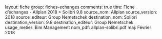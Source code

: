 layout: fiche
group: fiches-echanges
comments: true
titre: Fiche d’échanges - Allplan 2018 > Solibri 9.8
source_nom: Allplan
source_version: 2018
source_editeur: Group Nemetschek
destination_nom: Solibri
destination_version: 9.8
destination_editeur: Group Nemetschek
usage_metier: Bim Management
nom_pdf: allplan-solibri.pdf
maj: Février 2018
